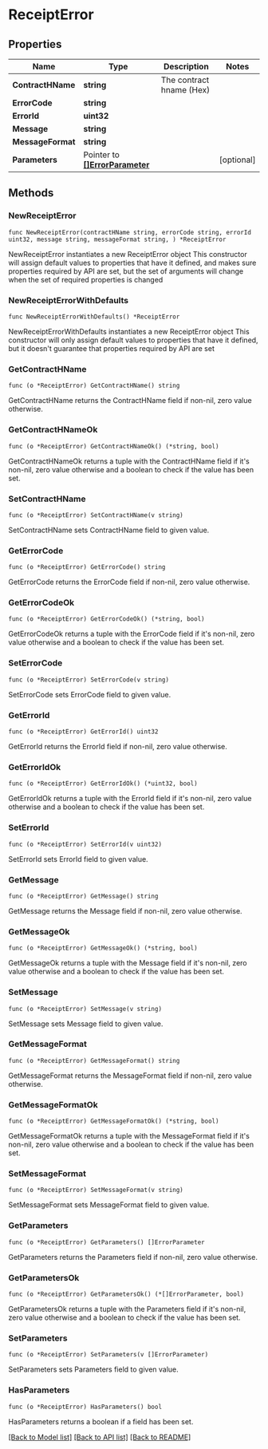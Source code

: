 # ReceiptError

## Properties

Name | Type | Description | Notes
------------ | ------------- | ------------- | -------------
**ContractHName** | **string** | The contract hname (Hex) | 
**ErrorCode** | **string** |  | 
**ErrorId** | **uint32** |  | 
**Message** | **string** |  | 
**MessageFormat** | **string** |  | 
**Parameters** | Pointer to [**[]ErrorParameter**](ErrorParameter.md) |  | [optional] 

## Methods

### NewReceiptError

`func NewReceiptError(contractHName string, errorCode string, errorId uint32, message string, messageFormat string, ) *ReceiptError`

NewReceiptError instantiates a new ReceiptError object
This constructor will assign default values to properties that have it defined,
and makes sure properties required by API are set, but the set of arguments
will change when the set of required properties is changed

### NewReceiptErrorWithDefaults

`func NewReceiptErrorWithDefaults() *ReceiptError`

NewReceiptErrorWithDefaults instantiates a new ReceiptError object
This constructor will only assign default values to properties that have it defined,
but it doesn't guarantee that properties required by API are set

### GetContractHName

`func (o *ReceiptError) GetContractHName() string`

GetContractHName returns the ContractHName field if non-nil, zero value otherwise.

### GetContractHNameOk

`func (o *ReceiptError) GetContractHNameOk() (*string, bool)`

GetContractHNameOk returns a tuple with the ContractHName field if it's non-nil, zero value otherwise
and a boolean to check if the value has been set.

### SetContractHName

`func (o *ReceiptError) SetContractHName(v string)`

SetContractHName sets ContractHName field to given value.


### GetErrorCode

`func (o *ReceiptError) GetErrorCode() string`

GetErrorCode returns the ErrorCode field if non-nil, zero value otherwise.

### GetErrorCodeOk

`func (o *ReceiptError) GetErrorCodeOk() (*string, bool)`

GetErrorCodeOk returns a tuple with the ErrorCode field if it's non-nil, zero value otherwise
and a boolean to check if the value has been set.

### SetErrorCode

`func (o *ReceiptError) SetErrorCode(v string)`

SetErrorCode sets ErrorCode field to given value.


### GetErrorId

`func (o *ReceiptError) GetErrorId() uint32`

GetErrorId returns the ErrorId field if non-nil, zero value otherwise.

### GetErrorIdOk

`func (o *ReceiptError) GetErrorIdOk() (*uint32, bool)`

GetErrorIdOk returns a tuple with the ErrorId field if it's non-nil, zero value otherwise
and a boolean to check if the value has been set.

### SetErrorId

`func (o *ReceiptError) SetErrorId(v uint32)`

SetErrorId sets ErrorId field to given value.


### GetMessage

`func (o *ReceiptError) GetMessage() string`

GetMessage returns the Message field if non-nil, zero value otherwise.

### GetMessageOk

`func (o *ReceiptError) GetMessageOk() (*string, bool)`

GetMessageOk returns a tuple with the Message field if it's non-nil, zero value otherwise
and a boolean to check if the value has been set.

### SetMessage

`func (o *ReceiptError) SetMessage(v string)`

SetMessage sets Message field to given value.


### GetMessageFormat

`func (o *ReceiptError) GetMessageFormat() string`

GetMessageFormat returns the MessageFormat field if non-nil, zero value otherwise.

### GetMessageFormatOk

`func (o *ReceiptError) GetMessageFormatOk() (*string, bool)`

GetMessageFormatOk returns a tuple with the MessageFormat field if it's non-nil, zero value otherwise
and a boolean to check if the value has been set.

### SetMessageFormat

`func (o *ReceiptError) SetMessageFormat(v string)`

SetMessageFormat sets MessageFormat field to given value.


### GetParameters

`func (o *ReceiptError) GetParameters() []ErrorParameter`

GetParameters returns the Parameters field if non-nil, zero value otherwise.

### GetParametersOk

`func (o *ReceiptError) GetParametersOk() (*[]ErrorParameter, bool)`

GetParametersOk returns a tuple with the Parameters field if it's non-nil, zero value otherwise
and a boolean to check if the value has been set.

### SetParameters

`func (o *ReceiptError) SetParameters(v []ErrorParameter)`

SetParameters sets Parameters field to given value.

### HasParameters

`func (o *ReceiptError) HasParameters() bool`

HasParameters returns a boolean if a field has been set.


[[Back to Model list]](../README.md#documentation-for-models) [[Back to API list]](../README.md#documentation-for-api-endpoints) [[Back to README]](../README.md)


